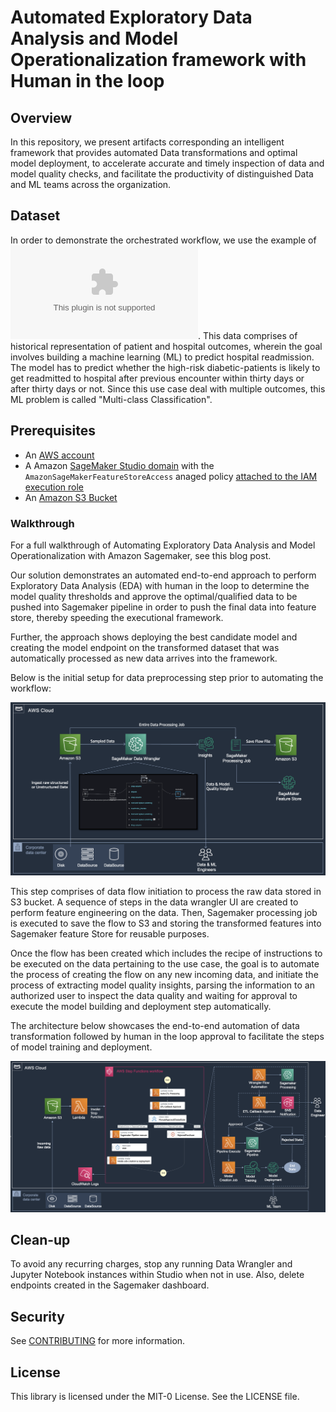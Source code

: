 # Automated Exploratory Data Analysis and Model Operationalization framework with Human in the loop

## Overview

In this repository, we present artifacts corresponding an intelligent framework that provides automated Data transformations and optimal model deployment, to accelerate accurate and timely inspection of data and model quality checks, and facilitate the productivity of distinguished Data and ML teams across the organization.

## Dataset

In order to demonstrate the orchestrated workflow, we use the example of ![Patient Diabetic Readmission Dataset](https://github.com/aws-samples/automated-exploratory-data-with-model-operationalization/blob/main/Dataset/HealthcareDiabeticReadmission.csv). This data comprises of historical representation of patient and hospital outcomes, wherein the goal involves building a machine learning (ML) to predict hospital readmission. The model has to predict whether the high-risk diabetic-patients is likely to get readmitted to hospital after previous encounter within thirty days or after thirty days or not. Since this use case deal with multiple outcomes, this ML problem is called "Multi-class Classification". 


## Prerequisites

* An [AWS account](https://portal.aws.amazon.com/billing/signup/resume&client_id=signup)
* A Amazon [SageMaker Studio domain](https://docs.aws.amazon.com/sagemaker/latest/dg/onboard-quick-start.html) with the `AmazonSageMakerFeatureStoreAccess` anaged policy [attached to the IAM execution role](https://docs.aws.amazon.com/IAM/latest/UserGuide/access_policies_manage-attach-detach.html#add-policies-console)
* An [Amazon S3 Bucket](https://docs.aws.amazon.com/AmazonS3/latest/userguide/create-bucket-overview.html)

### Walkthrough

For a full walkthrough of Automating Exploratory Data Analysis and Model Operationalization with Amazon Sagemaker, see this blog post. 

Our solution demonstrates an automated end-to-end approach to perform Exploratory Data Analysis (EDA) with human in the loop to determine the model quality thresholds and approve the optimal/qualified data to be pushed into Sagemaker pipeline in order to push the final data into feature store, thereby speeding the executional framework. 

Further, the approach shows deploying the best candidate model and creating the model endpoint on the transformed dataset that was automatically processed as new data arrives into the framework.


Below is the initial setup for data preprocessing step prior to automating the workflow:

![dataops.png](https://github.com/aws-samples/automated-exploratory-data-with-model-operationalization/blob/main/Images/dataops.png)



This step comprises of data flow initiation to process the raw data stored in S3 bucket. A sequence of steps in the data wrangler UI are created to perform feature engineering on the data. Then, Sagemaker processing job is executed to save the flow to S3 and storing the transformed features into Sagemaker feature Store for reusable purposes.

Once the flow has been created which includes the recipe of instructions to be executed on the data pertaining to the use case, the goal is to automate the process of creating the flow on any new incoming data, and initiate the process of extracting model quality insights, parsing the information to an authorized user to inspect the data quality and waiting for approval to execute the model building and deployment step automatically.  

The architecture below showcases the end-to-end automation of data transformation followed by human in the loop approval to facilitate the steps of model training and deployment. 

![stepfunction.png](https://github.com/aws-samples/automated-exploratory-data-with-model-operationalization/blob/main/Images/stepfunction.png)

## Clean-up

To avoid any recurring charges, stop any running Data Wrangler and Jupyter Notebook instances within Studio when not in use. Also, delete endpoints created in the Sagemaker dashboard. 

## Security

See [CONTRIBUTING](CONTRIBUTING.md#security-issue-notifications) for more information.

## License

This library is licensed under the MIT-0 License. See the LICENSE file.

